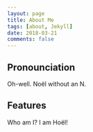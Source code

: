 ```yaml
---
layout: page
title: About Me
tags: [about, Jekyll]
date: 2018-03-21
comments: false
---
```

    
## Pronounciation
Oh-well. Noël without an N. 


## Features
Who am I? I am Hoël! 
